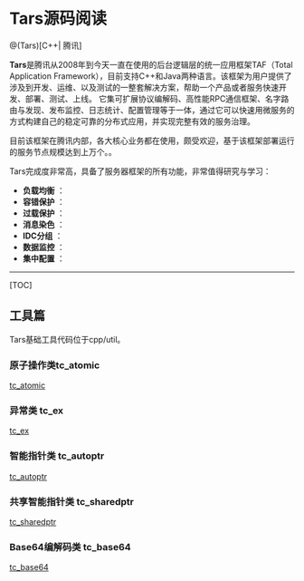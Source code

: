 # Tars源码阅读

@(Tars)[C++| 腾讯]

**Tars**是腾讯从2008年到今天一直在使用的后台逻辑层的统一应用框架TAF（Total Application Framework），目前支持C++和Java两种语言。该框架为用户提供了涉及到开发、运维、以及测试的一整套解决方案，帮助一个产品或者服务快速开发、部署、测试、上线。 它集可扩展协议编解码、高性能RPC通信框架、名字路由与发现、发布监控、日志统计、配置管理等于一体，通过它可以快速用微服务的方式构建自己的稳定可靠的分布式应用，并实现完整有效的服务治理。

目前该框架在腾讯内部，各大核心业务都在使用，颇受欢迎，基于该框架部署运行的服务节点规模达到上万个。。

Tars完成度非常高，具备了服务器框架的所有功能，非常值得研究与学习：
 
- **负载均衡** ：
- **容错保护** ：
- **过载保护** ：
- **消息染色** ：
- **IDC分组** ：
- **数据监控** ：
- **集中配置** ：

-------------------

[TOC]

## 工具篇
Tars基础工具代码位于cpp/util。

###  原子操作类tc_atomic
[tc_atomic](util/tc_atomic/tc_atomic.md)

###  异常类  tc_ex
[tc_ex](util/tc_ex.md)

###  智能指针类  tc_autoptr
[tc_autoptr](util/tc_autoptr/tc_autoptr.md)

###  共享智能指针类  tc_sharedptr
[tc_sharedptr](util/tc_sharedptr.md)



### Base64编解码类 tc_base64
[tc_base64](util/tc_base64.md)